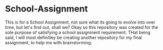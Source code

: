 # School-Assignment
This is for a School Assignment, not sure what its going to evolve into over time, but let's find out, shall we?
Okay so this repository was created for the sole purpose of satisfying a school assignment requirement. THat being said, I will most definitley be creating another repository for my final assignment, to help me with brainstorming.
